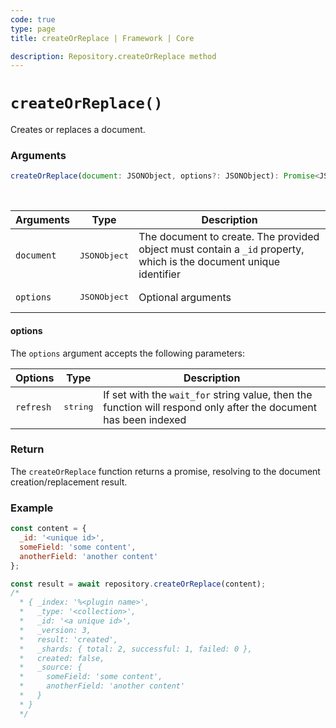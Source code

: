 ```yaml
---
code: true
type: page
title: createOrReplace | Framework | Core

description: Repository.createOrReplace method
---
```


# `createOrReplace()`

Creates or replaces a document.

### Arguments

```js
createOrReplace(document: JSONObject, options?: JSONObject): Promise<JSONObject>;
```

<br/>

| Arguments  | Type              | Description                                                                                                        |
| ---------- | ----------------- | ------------------------------------------------------------------------------------------------------------------ |
| `document` | <pre>JSONObject</pre> | The document to create. The provided object must contain a `_id` property, which is the document unique identifier |
| `options`  | <pre>JSONObject</pre> | Optional arguments                                                                                                 |

#### options

The `options` argument accepts the following parameters:

| Options   | Type              | Description                                                                                                      |
| --------- | ----------------- | ---------------------------------------------------------------------------------------------------------------- |
| `refresh` | <pre>string</pre> | If set with the `wait_for` string value, then the function will respond only after the document has been indexed |

### Return

The `createOrReplace` function returns a promise, resolving to the document creation/replacement result.

### Example

```js
const content = {
  _id: '<unique id>',
  someField: 'some content',
  anotherField: 'another content'
};

const result = await repository.createOrReplace(content);
/*
  * { _index: '%<plugin name>',
  *   _type: '<collection>',
  *   _id: '<a unique id>',
  *   _version: 3,
  *   result: 'created',
  *   _shards: { total: 2, successful: 1, failed: 0 },
  *   created: false,
  *   _source: {
  *     someField: 'some content',
  *     anotherField: 'another content'
  *   }
  * }
  */
```